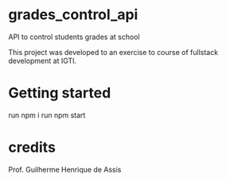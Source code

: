 # grades_control_api
API to control students grades at school

This project was developed to an exercise to course of fullstack development at IGTI.

# Getting started

run npm i
run npm start

# credits
Prof. Guilherme Henrique de Assis
